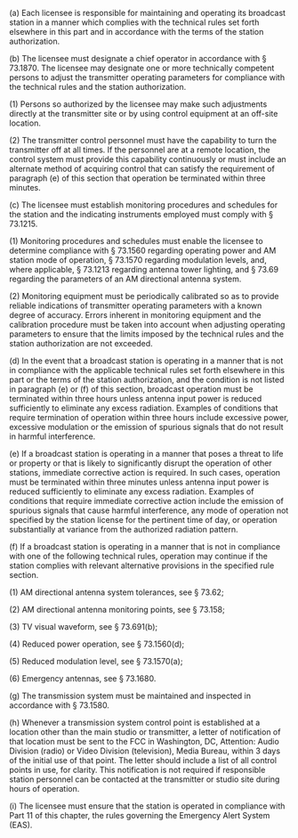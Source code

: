 (a) Each licensee is responsible for maintaining and operating its broadcast station in a manner which complies with the technical rules set forth elsewhere in this part and in accordance with the terms of the station authorization.
              

(b) The licensee must designate a chief operator in accordance with § 73.1870. The licensee may designate one or more technically competent persons to adjust the transmitter operating parameters for compliance with the technical rules and the station authorization.

(1) Persons so authorized by the licensee may make such adjustments directly at the transmitter site or by using control equipment at an off-site location.

(2) The transmitter control personnel must have the capability to turn the transmitter off at all times. If the personnel are at a remote location, the control system must provide this capability continuously or must include an alternate method of acquiring control that can satisfy the requirement of paragraph (e) of this section that operation be terminated within three minutes.

(c) The licensee must establish monitoring procedures and schedules for the station and the indicating instruments employed must comply with § 73.1215.

(1) Monitoring procedures and schedules must enable the licensee to determine compliance with § 73.1560 regarding operating power and AM station mode of operation, § 73.1570 regarding modulation levels, and, where applicable, § 73.1213 regarding antenna tower lighting, and § 73.69 regarding the parameters of an AM directional antenna system.

(2) Monitoring equipment must be periodically calibrated so as to provide reliable indications of transmitter operating parameters with a known degree of accuracy. Errors inherent in monitoring equipment and the calibration procedure must be taken into account when adjusting operating parameters to ensure that the limits imposed by the technical rules and the station authorization are not exceeded.

(d) In the event that a broadcast station is operating in a manner that is not in compliance with the applicable technical rules set forth elsewhere in this part or the terms of the station authorization, and the condition is not listed in paragraph (e) or (f) of this section, broadcast operation must be terminated within three hours unless antenna input power is reduced sufficiently to eliminate any excess radiation. Examples of conditions that require termination of operation within three hours include excessive power, excessive modulation or the emission of spurious signals that do not result in harmful interference.

(e) If a broadcast station is operating in a manner that poses a threat to life or property or that is likely to significantly disrupt the operation of other stations, immediate corrective action is required. In such cases, operation must be terminated within three minutes unless antenna input power is reduced sufficiently to eliminate any excess radiation. Examples of conditions that require immediate corrective action include the emission of spurious signals that cause harmful interference, any mode of operation not specified by the station license for the pertinent time of day, or operation substantially at variance from the authorized radiation pattern.

(f) If a broadcast station is operating in a manner that is not in compliance with one of the following technical rules, operation may continue if the station complies with relevant alternative provisions in the specified rule section.

(1) AM directional antenna system tolerances, see § 73.62;

(2) AM directional antenna monitoring points, see § 73.158;

(3) TV visual waveform, see § 73.691(b);

(4) Reduced power operation, see § 73.1560(d);

(5) Reduced modulation level, see § 73.1570(a);

(6) Emergency antennas, see § 73.1680.

(g) The transmission system must be maintained and inspected in accordance with § 73.1580.

(h) Whenever a transmission system control point is established at a location other than the main studio or transmitter, a letter of notification of that location must be sent to the FCC in Washington, DC, Attention: Audio Division (radio) or Video Division (television), Media Bureau, within 3 days of the initial use of that point. The letter should include a list of all control points in use, for clarity. This notification is not required if responsible station personnel can be contacted at the transmitter or studio site during hours of operation.

(i) The licensee must ensure that the station is operated in compliance with Part 11 of this chapter, the rules governing the Emergency Alert System (EAS).

